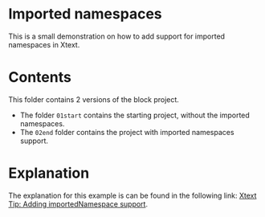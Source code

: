 # Imported namespaces

This is a small demonstration on how to add support for imported namespaces in Xtext.

# Contents

This folder contains 2 versions of the block project.

- The folder `01start` contains the starting project, without the imported namespaces. 
- The `02end` folder contains the project with imported namespaces support.

# Explanation

The explanation for this example is can be found in the following link: [Xtext Tip: Adding importedNamespace support](https://idiomaticsoft.com/post/2022-04-01-xtext-namespaces/).